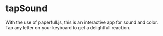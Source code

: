 # tapSound
With the use of paperfull.js, this is an interactive app for sound and color. 
Tap any letter on your keyboard to get a delightfull reaction. 
